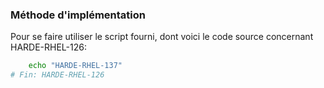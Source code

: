 ### Méthode d'implémentation
Pour se faire utiliser le script fourni, dont voici le code source concernant HARDE-RHEL-126:
```bash
    echo "HARDE-RHEL-137"
# Fin: HARDE-RHEL-126
```
